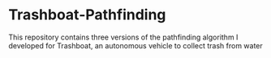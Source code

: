 # Trashboat-Pathfinding
This repository contains three versions of the pathfinding algorithm I developed for Trashboat, an autonomous vehicle to collect trash from water
